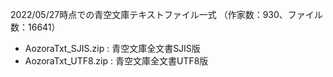 2022/05/27時点での青空文庫テキストファイル一式
（作家数：930、ファイル数：16641）

- AozoraTxt_SJIS.zip : 青空文庫全文書SJIS版
- AozoraTxt_UTF8.zip : 青空文庫全文書UTF8版
